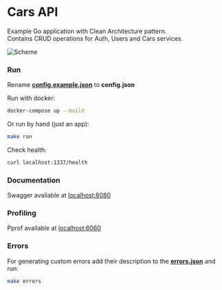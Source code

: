 # Сars API

Example Go application with Clean Architecture pattern. \
Contains CRUD operations for Auth, Users and Cars services.


![Scheme](https://i.ibb.co/Kxj28p6/cars-scheme.jpg)

### Run

Rename **[config.example.json](configs/config.example.json)** to **config.json**

Run with docker:
```bash
docker-compose up --build
```

Or run by hand (just an app):
```bash
make run
```

Check health:
```bash
curl localhost:1337/health
```

### Documentation

Swagger available at [localhost:8080](http://localhost:8080/)

### Profiling

Pprof available at [localhost:6060](http://localhost:6060/)

### Errors

For generating custom errors add their description to the **[errors.json](configs/errors.json)** and run:
```bash
make errors
```

